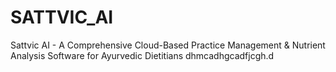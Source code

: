 # SATTVIC_AI
Sattvic AI - A Comprehensive Cloud-Based Practice Management & Nutrient Analysis Software for Ayurvedic Dietitians 
 dhmcadhgcadfjcgh.d